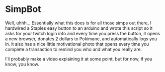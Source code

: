# SimpBot

Well, uhhh... Essentially what this does is for all those simps out there, I hardwired a Staples easy button to an arduino and wrote this script so it asks for your twitch login info and every time you press the button, it opens a new browser, donates 2 dollars to Pokimane, and automatically logs you in. it also has a nice little motivational photo that opens every time you complete a transaction to remind you who and what you really are.

I'll probably make a video explaining it at some point, but for now, if you know, you know.
